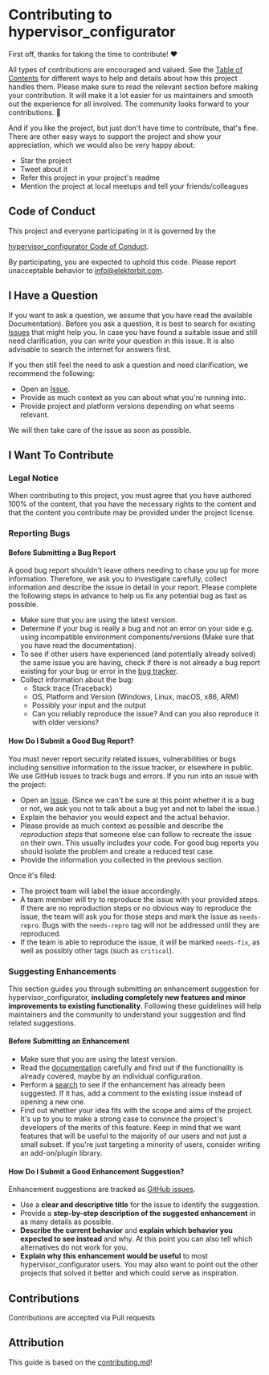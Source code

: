 
# Contributing to hypervisor_configurator

First off, thanks for taking the time to contribute! ❤️

All types of contributions are encouraged and valued. See the [Table of Contents](#table-of-contents) for different ways to help and details about how this project handles them. Please make sure to read the relevant section before making your contribution. It will make it a lot easier for us maintainers and smooth out the experience for all involved. The community looks forward to your contributions. 🎉

 And if you like the project, but just don't have time to contribute, that's fine. There are other easy ways to support the project and show your appreciation, which we would also be very happy about:

- Star the project
- Tweet about it
- Refer this project in your project's readme
- Mention the project at local meetups and tell your friends/colleagues

## Code of Conduct

This project and everyone participating in it is governed by the

[hypervisor_configurator Code of Conduct](https://github.com/Elektrobit/hypervisor_configurator/blob//CODE_OF_CONDUCT.md).

By participating, you are expected to uphold this code. Please report unacceptable behavior to info@elektorbit.com.

## I Have a Question

If you want to ask a question, we assume that you have read the available Documentation).
Before you ask a question, it is best to search for existing [Issues](https://github.com/Elektrobit/hypervisor_configurator/issues) that might help you. In case you have found a suitable issue and still need clarification, you can write your question in this issue. It is also advisable to search the internet for answers first.

If you then still feel the need to ask a question and need clarification, we recommend the following:

- Open an [Issue](https://github.com/Elektrobit/hypervisor_configurator/issues/new).
- Provide as much context as you can about what you're running into.
- Provide project and platform versions depending on what seems relevant.

We will then take care of the issue as soon as possible.

## I Want To Contribute

### Legal Notice 

When contributing to this project, you must agree that you have authored 100% of the content, that you have the necessary rights to the content and that the content you contribute may be provided under the project license.

### Reporting Bugs

#### Before Submitting a Bug Report

A good bug report shouldn't leave others needing to chase you up for more information. Therefore, we ask you to investigate carefully, collect information and describe the issue in detail in your report. Please complete the following steps in advance to help us fix any potential bug as fast as possible.

- Make sure that you are using the latest version.
- Determine if your bug is really a bug and not an error on your side e.g. using incompatible environment components/versions (Make sure that you have read the documentation).
- To see if other users have experienced (and potentially already solved) the same issue you are having, check if there is not already a bug report existing for your bug or error in the [bug tracker](https://github.com/Elektrobit/hypervisor_configurator/issues?q=label%3Abug).
- Collect information about the bug:
	- Stack trace (Traceback)
	- OS, Platform and Version (Windows, Linux, macOS, x86, ARM)
	- Possibly your input and the output
	- Can you reliably reproduce the issue? And can you also reproduce it with older versions?

#### How Do I Submit a Good Bug Report?

You must never report security related issues, vulnerabilities or bugs including sensitive information to the issue tracker, or elsewhere in public.
We use GitHub issues to track bugs and errors. If you run into an issue with the project:

- Open an [Issue](https://github.com/Elektrobit/hypervisor_configurator/issues/new). (Since we can't be sure at this point whether it is a bug or not, we ask you not to talk about a bug yet and not to label the issue.)
- Explain the behavior you would expect and the actual behavior.
- Please provide as much context as possible and describe the *reproduction steps* that someone else can follow to recreate the issue on their own. This usually includes your code. For good bug reports you should isolate the problem and create a reduced test case.
- Provide the information you collected in the previous section.

Once it's filed:

- The project team will label the issue accordingly.
- A team member will try to reproduce the issue with your provided steps. If there are no reproduction steps or no obvious way to reproduce the issue, the team will ask you for those steps and mark the issue as `needs-repro`. Bugs with the `needs-repro` tag will not be addressed until they are reproduced.
- If the team is able to reproduce the issue, it will be marked `needs-fix`, as well as possibly other tags (such as `critical`).

### Suggesting Enhancements

This section guides you through submitting an enhancement suggestion for hypervisor_configurator, **including completely new features and minor improvements to existing functionality**. Following these guidelines will help maintainers and the community to understand your suggestion and find related suggestions.


#### Before Submitting an Enhancement

- Make sure that you are using the latest version.
- Read the [documentation](https://elektrobit.github.io/hypervisor_configurator) carefully and find out if the functionality is already covered, maybe by an individual configuration.
- Perform a [search](https://github.com/Elektrobit/hypervisor_configurator/issues) to see if the enhancement has already been suggested. If it has, add a comment to the existing issue instead of opening a new one.
- Find out whether your idea fits with the scope and aims of the project. It's up to you to make a strong case to convince the project's developers of the merits of this feature. Keep in mind that we want features that will be useful to the majority of our users and not just a small subset. If you're just targeting a minority of users, consider writing an add-on/plugin library.

#### How Do I Submit a Good Enhancement Suggestion?

Enhancement suggestions are tracked as [GitHub issues](https://github.com/Elektrobit/hypervisor_configurator/issues).

- Use a **clear and descriptive title** for the issue to identify the suggestion.
- Provide a **step-by-step description of the suggested enhancement** in as many details as possible.
- **Describe the current behavior** and **explain which behavior you expected to see instead** and why. At this point you can also tell which alternatives do not work for you.
- **Explain why this enhancement would be useful** to most hypervisor_configurator users. You may also want to point out the other projects that solved it better and which could serve as inspiration.

## Contributions

Contributions are accepted via Pull requests

## Attribution

This guide is based on the [contributing.md](https://contributing.md/generator)!
